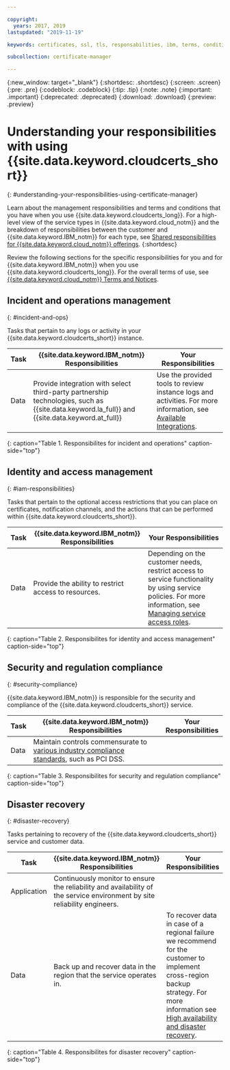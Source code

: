 ```yaml
---

copyright:
  years: 2017, 2019
lastupdated: "2019-11-19"

keywords: certificates, ssl, tls, responsabilities, ibm, terms, conditions, managing service roles, regulation compliance, pci, dss, ha, backup, industry standard

subcollection: certificate-manager

---
```


{:new_window: target="_blank"}
{:shortdesc: .shortdesc}
{:screen: .screen}
{:pre: .pre}
{:codeblock: .codeblock}
{:tip: .tip}
{:note: .note}
{:important: .important}
{:deprecated: .deprecated}
{:download: .download}
{:preview: .preview}

# Understanding your responsibilities with using {{site.data.keyword.cloudcerts_short}}
{: #understanding-your-responsibilities-using-certificate-manager}

Learn about the management responsibilities and terms and conditions that you have when you use {{site.data.keyword.cloudcerts_long}}. For a high-level view of the service types in {{site.data.keyword.cloud_notm}} and the breakdown of responsibilities between the customer and {{site.data.keyword.IBM_notm}} for each type, see [Shared responsibilities for {{site.data.keyword.cloud_notm}} offerings](/docs/overview?topic=overview-shared-responsibilities).
{:shortdesc}

Review the following sections for the specific responsibilities for you and for {{site.data.keyword.IBM_notm}} when you use {{site.data.keyword.cloudcerts_long}}. For the overall terms of use, see [{{site.data.keyword.cloud_notm}} Terms and Notices](/docs/overview/terms-of-use?topic=overview-terms).

## Incident and operations management
{: #incident-and-ops}

Tasks that pertain to any logs or activity in your {{site.data.keyword.cloudcerts_short}} instance.

| Task | {{site.data.keyword.IBM_notm}} Responsibilities | Your Responsibilities |
|----------|-----------------------|--------|
| Data | Provide integration with select third-party partnership technologies, such as {{site.data.keyword.la_full}} and {{site.data.keyword.at_full}} | Use the provided tools to review instance logs and activities. For more information, see [Available Integrations](/docs/services/certificate-manager?topic=certificate-manager-available-integrations).  |
{: caption="Table 1. Responsibilites for incident and operations" caption-side="top"}

## Identity and access management
{: #iam-responsibilities}

Tasks that pertain to the optional access restrictions that you can place on certificates, notification channels, and the actions that can be performed within {{site.data.keyword.cloudcerts_short}}.

| Task | {{site.data.keyword.IBM_notm}} Responsibilities | Your Responsibilities |
|----------|-----------------------|--------|
| Data | Provide the ability to restrict access to resources. | Depending on the customer needs, restrict access to service functionality by using service policies. For more information, see [Managing service access roles](/docs/services/certificate-manager?topic=certificate-manager-managing-service-access-roles). |
{: caption="Table 2. Responsibilites for identity and access management" caption-side="top"}

## Security and regulation compliance
{: #security-compliance}

{{site.data.keyword.IBM_notm}} is responsible for the security and compliance of the {{site.data.keyword.cloudcerts_short}} service.

| Task | {{site.data.keyword.IBM_notm}} Responsibilities | Your Responsibilities |
|----------|-----------------------|--------|
| Data| Maintain controls commensurate to [various industry compliance standards](/docs/services/certificate-manager?topic=certificate-manager-compliance-and-standards), such as PCI DSS.  | |
{: caption="Table 3. Responsibilites for security and regulation compliance" caption-side="top"}

## Disaster recovery
{: #disaster-recovery}

Tasks pertaining to recovery of the {{site.data.keyword.cloudcerts_short}} service and customer data.

| Task | {{site.data.keyword.IBM_notm}} Responsibilities | Your Responsibilities |
|----------|-----------------------|--------|
| Application | Continuously monitor to ensure the reliability and availability of the service environment by site reliability engineers. | |
| Data | Back up and recover data in the region that the service operates in. | To recover data in case of a regional failure we recommend for the customer to implement cross-region backup strategy. For more information see [High availability and disaster recovery](/docs/services/certificate-manager?topic=certificate-manager-compliance-and-standards#ha-dr). |
{: caption="Table 4. Responsibilites for disaster recovery" caption-side="top"}
